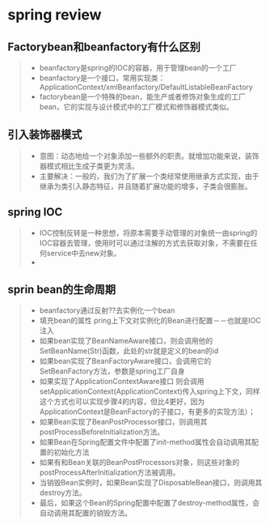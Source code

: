 # spring review

## Factorybean和beanfactory有什么区别
> + beanfactory是spring的IOC的容器，用于管理bean的一个工厂
> + beanfactory是一个接口，常用实现类：ApplicationContext/xmlBeanfactory/DefaultListableBeanFactory
> + factorybean是一个特殊的bean，能生产或者修饰对象生成的工厂bean，它的实现与设计模式中的工厂模式和修饰器模式类似。

## 引入装饰器模式
> + 意图：动态地给一个对象添加一些额外的职责。就增加功能来说，装饰器模式相比生成子类更为灵活。
> + 主要解决：一般的，我们为了扩展一个类经常使用继承方式实现，由于继承为类引入静态特征，并且随着扩展功能的增多，子类会很膨胀。

## spring IOC
> + IOC控制反转是一种思想，将原本需要手动管理的对象统一由spring的IOC容器去管理，使用时可以通过注解的方式去获取对象，不需要在任何service中去new对象。
> + 

## sprin bean的生命周期

> + beanfactory通过反射??去实例化一个bean
> + 填充bean的属性 pring上下文对实例化的Bean进行配置－－也就是IOC注入
> + 如果bean实现了BeanNameAware接口，则会调用他的SetBeanName(Str)函数，此处的str就是定义的bean的id
> + 如果bean实现了BeanFactoryAware接口，会调用它的SetBeanFactory方法，参数是spring工厂自身
> + 如果实现了ApplicationContextAware接口 则会调用setApplicationContext(ApplicationContext)传入spring上下文，同样这个方式也可以实现步骤4的内容，但比4更好，因为ApplicationContext是BeanFactory的子接口，有更多的实现方法）；
> + 如果Bean实现了BeanPostProcessor接口，则调用其postProcessBeforeInitialization方法。
> + 如果Bean在Spring配置文件中配置了init-method属性会自动调用其配置的初始化方法
> + 如果有和Bean关联的BeanPostProcessors对象，则这些对象的postProcessAfterInitialization方法被调用。
> + 当销毁Bean实例时，如果Bean实现了DisposableBean接口，则调用其destroy方法。
> + 最后，如果这个Bean的Spring配置中配置了destroy-method属性，会自动调用其配置的销毁方法。
